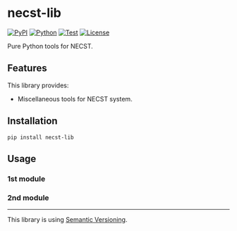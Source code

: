 # necst-lib

[![PyPI](https://img.shields.io/pypi/v/necst-lib.svg?label=PyPI&style=flat-square)](https://pypi.org/pypi/necst-lib/)
[![Python](https://img.shields.io/pypi/pyversions/necst-lib.svg?label=Python&color=yellow&style=flat-square)](https://pypi.org/pypi/necst-lib/)
[![Test](https://img.shields.io/github/workflow/status/nanten2/necst-lib/Test?logo=github&label=Test&style=flat-square)](https://github.com/nanten2/necst-lib/actions)
[![License](https://img.shields.io/badge/license-MIT-blue.svg?label=License&style=flat-square)](LICENSE)

Pure Python tools for NECST.

## Features

This library provides:

- Miscellaneous tools for NECST system.

## Installation

```shell
pip install necst-lib
```

## Usage

### 1st module

### 2nd module

---

This library is using [Semantic Versioning](https://semver.org).
